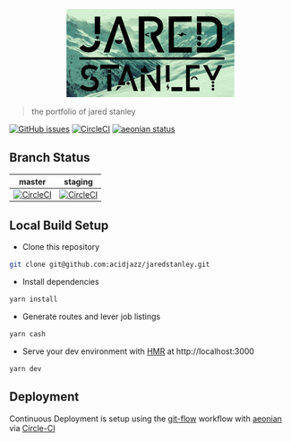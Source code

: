 <p align="center">
  <img src="https://github.com/acidjazz/jaredstanley/blob/master/static/jared.jpg" width="300" alt="jared stanley"/>
</p>

> the portfolio of jared stanley

[![GitHub issues](https://img.shields.io/github/issues/acidjazz/jaredstanley.svg)](https://github.com/acidjazz/jaredstanley/issues)
[![CircleCI](https://img.shields.io/circleci/project/github/acidjazz/jaredstanley.svg)](https://circleci.com/gh/acidjazz/jaredstanley/)
[![aeonian status](https://img.shields.io/badge/%C3%A6onian-deployed-green.svg)](https://github.com/acidjazz/aeonian)
<a href="https://github.com/nuxt/nuxt.js/"><img src="https://img.shields.io/badge/nuxt.js-v2.8.1-800080.svg?style=flat-square" alt=""/></a>

## Branch Status

master | staging
--- | ---
[![CircleCI](https://circleci.com/gh/acidjazz/jaredstanley/tree/master.svg?style=shield)](https://circleci.com/gh/acidjazz/jaredstanley/tree/master) | [![CircleCI](https://circleci.com/gh/acidjazz/jaredstanley/tree/staging.svg?style=shield)](https://circleci.com/gh/acidjazz/jaredstanley/tree/staging)

## Local Build Setup
* Clone this repository 
```bash
git clone git@github.com:acidjazz/jaredstanley.git
```
* Install dependencies
```bash
yarn install
```
* Generate routes and lever job listings
```bash
yarn cash
```
* Serve your dev environment with [HMR](https://webpack.github.io/docs/hot-module-replacement.html) at http://localhost:3000
```bash
yarn dev
```

## Deployment
Continuous Deployment is setup using the [git-flow](http://nvie.com/posts/a-successful-git-branching-model/) workflow with [aeonian](https://github.com/acidjazz/aeonian) via [Circle-CI](https://circleci.com/gh/oneconcern/oneconcern)
